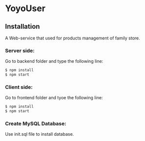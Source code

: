 # YoyoUser

## Installation
A Web-service that used for products management of family store.

### Server side:
  Go to backend folder and type the following line:
  ```sh
$ npm install
$ npm start
```
### Client side:
  Go to frontend folder and tyoe the following line:
  ```sh
$ npm install 
$ npm start
```
### Create MySQL Database:
  Use init.sql file to install database.

